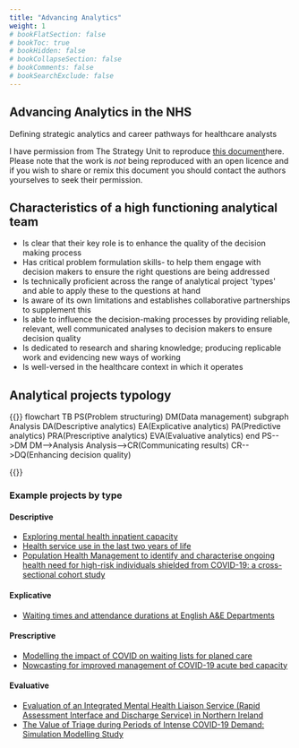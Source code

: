 ```yaml
---
title: "Advancing Analytics"
weight: 1
# bookFlatSection: false
# bookToc: true
# bookHidden: false
# bookCollapseSection: false
# bookComments: false
# bookSearchExclude: false
---
```


## Advancing Analytics in the NHS

Defining strategic analytics and career pathways for healthcare analysts

I have permission from The Strategy Unit to reproduce [this document](https://github.com/ChrisBeeley/notebook/blob/main/content/docs/analyst-skills/resources/advancing_analytics_nhs.pdf)here. Please note that the work is *not* being reproduced with an open licence and if you wish to share or remix this document you should contact the authors yourselves to seek their permission. 

## Characteristics of a high functioning analytical team

* Is clear that their key role is to enhance the quality of the decision making process
* Has critical problem formulation skills- to help them engage with decision makers to ensure the  right questions are being addressed
* Is technically proficient across the range of analytical project 'types' and able to apply these to the questions at hand
* Is aware of its own limitations and establishes collaborative partnerships to supplement this
* Is able to influence the decision-making processes by providing reliable, relevant, well communicated analyses to decision makers to ensure decision quality
* Is dedicated to research and sharing knowledge; producing replicable work and evidencing new ways of working
* Is well-versed in the healthcare context in which it operates

## Analytical projects typology

{{<mermaid>}}
flowchart TB
    PS(Problem structuring)
    DM(Data management)
    subgraph Analysis
    DA(Descriptive analytics)
    EA(Explicative analytics)
    PA(Predictive analytics)
    PRA(Prescriptive analytics)
    EVA(Evaluative analytics)
    end
    PS-->DM
    DM-->Analysis
    Analysis-->CR(Communicating results)
    CR-->DQ(Enhancing decision quality)

{{</mermaid>}}

### Example projects by type

#### Descriptive
* [Exploring mental health inpatient capacity](https://www.strategyunitwm.nhs.uk/publications/exploring-mental-health-inpatient-capacity)
* [Health service use in the last two years of life](https://www.strategyunitwm.nhs.uk/publications/health-service-use-last-two-years-life)
* [Population Health Management to identify and characterise ongoing health need for high-risk individuals shielded from COVID-19: a cross-sectional cohort study](https://bmjopen.bmj.com/content/10/9/e041370.abstract)

#### Explicative
* [Waiting times and attendance durations at English A&E Departments](https://www.strategyunitwm.nhs.uk/publications/waiting-times-and-attendance-durations-english-ae-departments)
#### Prescriptive
* [Modelling the impact of COVID on waiting lists for planed care](https://www.strategyunitwm.nhs.uk/publications/modelling-impact-covid-waiting-lists-planned-care)
* [Nowcasting for improved management of COVID-19 acute bed capacity](https://www.magonlinelibrary.com/doi/full/10.12968/bjhc.2020.0179)

#### Evaluative
* [Evaluation of an Integrated Mental Health Liaison Service (Rapid Assessment Interface and Discharge Service) in Northern Ireland](https://www.strategyunitwm.nhs.uk/publications/evaluation-integrated-mental-health-liaison-service-rapid-assessment-interface-and)
* [The Value of Triage during Periods of Intense COVID-19 Demand: Simulation Modelling Study](https://purehost.bath.ac.uk/ws/portalfiles/portal/217849644/The_value_of_triage_during_periods_of_intense_COVID_19_demand_Wood_et_al_2021_.pdf)

